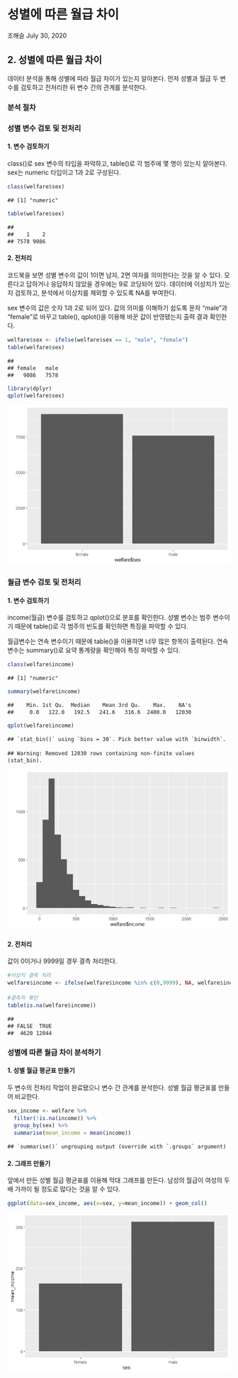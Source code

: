 성별에 따른 월급 차이
================
조해슬
July 30, 2020

## 2\. 성별에 따른 월급 차이

데이터 분석을 통해 성별에 따라 월급 차이가 있는지 알아본다. 먼저 성별과 월급 두 변수를 검토하고 전처리한 뒤 변수 간의 관계를
분석한다.

### 분석 절차

### 성별 변수 검토 및 전처리

#### 1\. 변수 검토하기

class()로 sex 변수의 타입을 파악하고, table()로 각 범주에 몇 명이 있는지 알아본다. sex는 numeric
타입이고 1과 2로 구성된다.

``` r
class(welfare$sex)
```

    ## [1] "numeric"

``` r
table(welfare$sex)
```

    ## 
    ##    1    2 
    ## 7578 9086

#### 2\. 전처리

코드북을 보면 성별 변수의 값이 1이면 남자, 2면 여자를 의미한다는 것을 알 수 있다. 모른다고 답하거나 응답하지 않았을
경우에는 9로 코딩되어 있다. 데이터에 이상치가 있는지 검토하고, 분석에서 이상치를 제외할 수 있도록 NA를
부여한다.

sex 변수의 값은 숫자 1과 2로 되어 있다. 값의 의미를 이해하기 쉽도록 문자 “male”과 “female”로 바꾸고
table(), qplot()을 이용해 바꾼 값이 반영됐는지 출력 결과 확인한다.

``` r
welfare$sex <- ifelse(welfare$sex == 1, "male", "female")
table(welfare$sex)
```

    ## 
    ## female   male 
    ##   9086   7578

``` r
library(dplyr)
qplot(welfare$sex)
```

![](welfare02_files/figure-gfm/unnamed-chunk-3-1.png)<!-- -->

### 월급 변수 검토 및 전처리

#### 1\. 변수 검토하기

income(월급) 변수를 검토하고 qplot()으로 분포를 확인한다. 성별 변수는 범주 변수이기 때문에 table()로 각
범주의 빈도를 확인하면 특징을 파악할 수 있다.

월급변수는 연속 변수이기 때문에 table()을 이용하면 너무 많은 항목이 출력된다. 연속 변수는 summary()로 요약
통계량을 확인해야 특징 파악할 수 있다.

``` r
class(welfare$income)
```

    ## [1] "numeric"

``` r
summary(welfare$income)
```

    ##    Min. 1st Qu.  Median    Mean 3rd Qu.    Max.    NA's 
    ##     0.0   122.0   192.5   241.6   316.6  2400.0   12030

``` r
qplot(welfare$income)
```

    ## `stat_bin()` using `bins = 30`. Pick better value with `binwidth`.

    ## Warning: Removed 12030 rows containing non-finite values (stat_bin).

![](welfare02_files/figure-gfm/unnamed-chunk-4-1.png)<!-- -->

#### 2\. 전처리

값이 0이거나 9999일 경우 결측 처리한다.

``` r
#이상치 결측 처리 
welfare$income <- ifelse(welfare$income %in% c(0,9999), NA, welfare$income)

#결측치 확인
table(is.na(welfare$income))
```

    ## 
    ## FALSE  TRUE 
    ##  4620 12044

### 성별에 따른 월급 차이 분석하기

#### 1\. 성별 월급 평균표 만들기

두 변수의 전처리 작업이 완료됐으니 변수 간 관계를 분석한다. 성별 월급 평균표를 만들어 비교한다.

``` r
sex_income <- welfare %>% 
  filter(!is.na(income)) %>% 
  group_by(sex) %>% 
  summarise(mean_income = mean(income))
```

    ## `summarise()` ungrouping output (override with `.groups` argument)

#### 2\. 그래프 만들기

앞에서 만든 성별 월급 평균표를 이용해 막대 그래프를 만든다. 남성의 월급이 여성의 두 배 가까이 될 정도로 많다는 것을 알 수
있다.

``` r
ggplot(data=sex_income, aes(x=sex, y=mean_income)) + geom_col()
```

![](welfare02_files/figure-gfm/unnamed-chunk-7-1.png)<!-- -->
